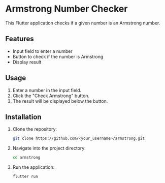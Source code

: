 # Armstrong Number Checker

This Flutter application checks if a given number is an Armstrong number.

## Features

- Input field to enter a number
- Button to check if the number is Armstrong
- Display result

## Usage

1. Enter a number in the input field.
2. Click the "Check Armstrong" button.
3. The result will be displayed below the button.

## Installation

1. Clone the repository:

   ```bash
   git clone https://github.com/<your_username>/armstrong.git
   ```

2. Navigate into the project directory:

   ```bash
   cd armstrong
   ```

3. Run the application:

   ```bash
   flutter run
   ```
